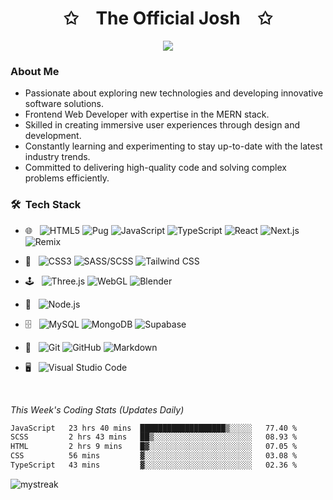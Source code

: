 
<p align="center">
    <h1 align="center">✩&emsp;The Official Josh&emsp;✩</h1>
</p>
<p align="center">
    <img src="https://readme-typing-svg.herokuapp.com/?lines=I'm+Joshua+Onyema;Welcome+to+my+profile!;Have+a+look+around!&font=sofia%20pro&%color=%fff&center=true&width=400&height=100">
</p>


<h3>About Me</h3>

- Passionate about exploring new technologies and developing innovative software solutions.
- Frontend Web Developer with expertise in the MERN stack.
- Skilled in creating immersive user experiences through design and development.
- Constantly learning and experimenting to stay up-to-date with the latest industry trends.
- Committed to delivering high-quality code and solving complex problems efficiently.

<h3> 🛠 &nbsp;Tech Stack</h3>

<!-- Badges -->
- 🌐 &nbsp;
![HTML5](https://img.shields.io/badge/-HTML5-333333?style=flat&logo=HTML5)
![Pug](https://img.shields.io/badge/-Pug-333333?style=flat&logo=pug)
![JavaScript](https://img.shields.io/badge/-JavaScript-333333?style=flat&logo=javascript)
![TypeScript](https://img.shields.io/badge/-TypeScript-333333?style=flat&logo=typescript)
![React](https://img.shields.io/badge/-React-333333?style=flat&logo=react)
![Next.js](https://img.shields.io/badge/-Next.js-333333?style=flat&logo=next.js)
![Remix](https://img.shields.io/badge/-Remix-333333?style=flat&logo=remix)

- 🎨 &nbsp;
![CSS3](https://img.shields.io/badge/-CSS3-333333?style=flat&logo=CSS3&logoColor=1572B6)
![SASS/SCSS](https://img.shields.io/badge/-SASS/SCSS-333333?style=flat&logo=sass)
![Tailwind CSS](https://img.shields.io/badge/-Tailwind%20CSS-333333?style=flat&logo=tailwind-css)

- 🕹️ &nbsp;
![Three.js](https://img.shields.io/badge/-Three.js-333333?style=flat&logo=three.js)
![WebGL](https://img.shields.io/badge/-WebGL-333333?style=flat&logo=webgl)
![Blender](https://img.shields.io/badge/-Blender-333333?style=flat&logo=blender)

- 🔧 &nbsp;
![Node.js](https://img.shields.io/badge/-Node.js-333333?style=flat&logo=node.js)

- 🗄️ &nbsp; 
![MySQL](https://img.shields.io/badge/-MySQL-333333?style=flat&logo=mysql)
![MongoDB](https://img.shields.io/badge/-MongoDB-333333?style=flat&logo=mongodb)
![Supabase](https://img.shields.io/badge/-Supabase-333333?style=flat&logo=supabase)

- 🔧 &nbsp; 
![Git](https://img.shields.io/badge/-Git-333333?style=flat&logo=git)
![GitHub](https://img.shields.io/badge/-GitHub-333333?style=flat&logo=github)
![Markdown](https://img.shields.io/badge/-Markdown-333333?style=flat&logo=markdown)

- 🖥️ &nbsp; 
![Visual Studio Code](https://img.shields.io/badge/-Visual%20Studio%20Code-333333?style=flat&logo=visual-studio-code&logoColor=007ACC)

  <br/>

*This Week's Coding Stats (Updates Daily)*
<!--START_SECTION:waka-->

```txt
JavaScript   23 hrs 40 mins  ███████████████████▒░░░░░   77.40 %
SCSS         2 hrs 43 mins   ██▒░░░░░░░░░░░░░░░░░░░░░░   08.93 %
HTML         2 hrs 9 mins    █▓░░░░░░░░░░░░░░░░░░░░░░░   07.05 %
CSS          56 mins         ▓░░░░░░░░░░░░░░░░░░░░░░░░   03.08 %
TypeScript   43 mins         ▓░░░░░░░░░░░░░░░░░░░░░░░░   02.36 %
```

<!--END_SECTION:waka-->


<!-- <img align="center" src="https://github-readme-stats.vercel.app/api/top-langs/?username=the-officialjosh&layout=compact&theme=radical" /> -->
<!--<p align="center">
 <a href="https://github.com/drknzz"><img width="50%" src="https://github-readme-stats.vercel.app/api/top-langs/?username=the-officialjosh&theme=dark&hide=html,css,cmake&layout=compact&langs_count=5&bg_color=101010&hide_title=true"></a>
</p>
 <img align="center" src="https://github-readme-stats.vercel.app/api?username=the-officialjosh&include_all_commits=true&count_private=true&show_icons=true&line_height=20&title_color=2B5BBD&icon_color=1124BB&text_color=A1A1A1&bg_color=0,000000,130F40" alt="my Github Stats"/> -->

<img src="https://github-readme-streak-stats.herokuapp.com/?user=the-officialjosh&theme=tokyonight" alt="mystreak"/>





